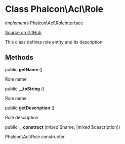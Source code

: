 # Class **Phalcon\\Acl\\Role**

*implements* [Phalcon\Acl\RoleInterface](/en/3.2/api/Phalcon_Acl_RoleInterface)

<a href="https://github.com/phalcon/cphalcon/blob/master/phalcon/acl/role.zep" class="btn btn-default btn-sm">Source on GitHub</a>

This class defines role entity and its description

## Methods

public **getName** ()

Role name

public **__toString** ()

Role name

public **getDescription** ()

Role description

public **__construct** (*mixed* $name, [*mixed* $description])

Phalcon\\Acl\\Role constructor